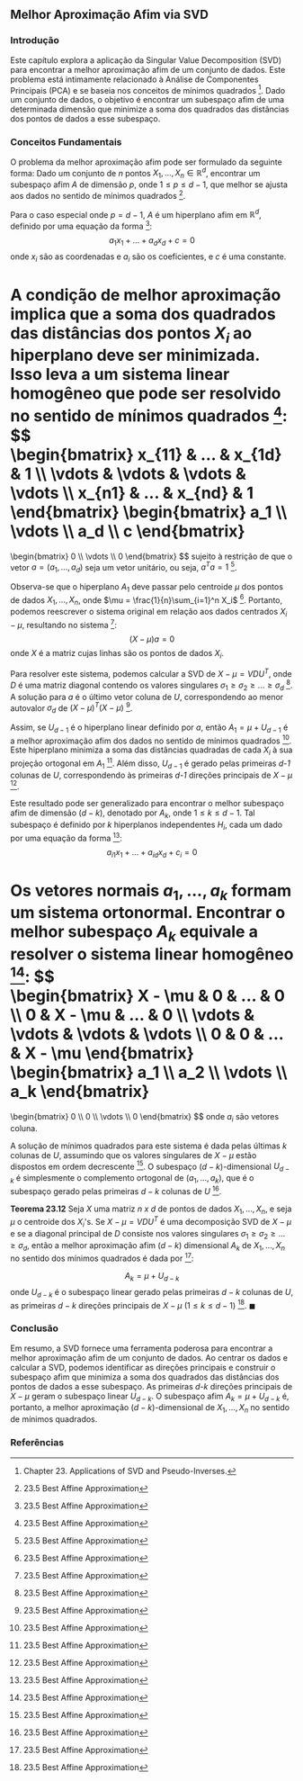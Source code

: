 ## Melhor Aproximação Afim via SVD

### Introdução
Este capítulo explora a aplicação da Singular Value Decomposition (SVD) para encontrar a melhor aproximação afim de um conjunto de dados. Este problema está intimamente relacionado à Análise de Componentes Principais (PCA) e se baseia nos conceitos de mínimos quadrados [^753]. Dado um conjunto de dados, o objetivo é encontrar um subespaço afim de uma determinada dimensão que minimize a soma dos quadrados das distâncias dos pontos de dados a esse subespaço.

### Conceitos Fundamentais
O problema da melhor aproximação afim pode ser formulado da seguinte forma: Dado um conjunto de *n* pontos $X_1, ..., X_n \in \mathbb{R}^d$, encontrar um subespaço afim *A* de dimensão *p*, onde $1 \leq p \leq d-1$, que melhor se ajusta aos dados no sentido de mínimos quadrados [^778].

Para o caso especial onde $p = d - 1$, *A* é um hiperplano afim em $\mathbb{R}^d$, definido por uma equação da forma [^778]:
$$a_1x_1 + ... + a_dx_d + c = 0$$
onde $x_i$ são as coordenadas e $a_i$ são os coeficientes, e $c$ é uma constante.

A condição de melhor aproximação implica que a soma dos quadrados das distâncias dos pontos $X_i$ ao hiperplano deve ser minimizada. Isso leva a um sistema linear homogêneo que pode ser resolvido no sentido de mínimos quadrados [^778]:
$$\
\begin{bmatrix}
x_{11} & ... & x_{1d} & 1 \\\\
\vdots & \vdots & \vdots & \vdots \\\\
x_{n1} & ... & x_{nd} & 1
\end{bmatrix}
\begin{bmatrix}
a_1 \\\\
\vdots \\\\
a_d \\\\
c
\end{bmatrix}
=
\begin{bmatrix}
0 \\\\
\vdots \\\\
0
\end{bmatrix}
$$
sujeito à restrição de que o vetor $a = (a_1, ..., a_d)$ seja um vetor unitário, ou seja, $a^Ta = 1$ [^778].

Observa-se que o hiperplano $A_1$ deve passar pelo centroide $\mu$ dos pontos de dados $X_1, ..., X_n$, onde $\mu = \frac{1}{n}\sum_{i=1}^n X_i$ [^778].  Portanto, podemos reescrever o sistema original em relação aos dados centrados $X_i - \mu$, resultando no sistema [^778]:
$$(X - \mu)a = 0$$
onde *X* é a matriz cujas linhas são os pontos de dados $X_i$.

Para resolver este sistema, podemos calcular a SVD de $X - \mu = VDU^T$, onde *D* é uma matriz diagonal contendo os valores singulares $\sigma_1 \geq \sigma_2 \geq ... \geq \sigma_d$ [^779].  A solução para *a* é o último vetor coluna de *U*, correspondendo ao menor autovalor $\sigma_d$ de $(X - \mu)^T(X - \mu)$ [^779].

Assim, se $U_{d-1}$ é o hiperplano linear definido por *a*, então $A_1 = \mu + U_{d-1}$ é a melhor aproximação afim dos dados no sentido de mínimos quadrados [^779]. Este hiperplano minimiza a soma das distâncias quadradas de cada $X_i$ à sua projeção ortogonal em $A_1$ [^779].  Além disso, $U_{d-1}$ é gerado pelas primeiras *d-1* colunas de *U*, correspondendo às primeiras *d-1* direções principais de $X - \mu$ [^779].

Este resultado pode ser generalizado para encontrar o melhor subespaço afim de dimensão $(d-k)$, denotado por $A_k$, onde $1 \leq k \leq d-1$. Tal subespaço é definido por *k* hiperplanos independentes $H_i$, cada um dado por uma equação da forma [^779]:
$$a_{i1}x_1 + ... + a_{id}x_d + c_i = 0$$

Os vetores normais $a_1, ..., a_k$ formam um sistema ortonormal.  Encontrar o melhor subespaço $A_k$ equivale a resolver o sistema linear homogêneo [^779]:
$$\
\begin{bmatrix}
X - \mu & 0 & ... & 0 \\\\
0 & X - \mu & ... & 0 \\\\
\vdots & \vdots & \vdots & \vdots \\\\
0 & 0 & ... & X - \mu
\end{bmatrix}
\begin{bmatrix}
a_1 \\\\
a_2 \\\\
\vdots \\\\
a_k
\end{bmatrix}
=
\begin{bmatrix}
0 \\\\
0 \\\\
\vdots \\\\
0
\end{bmatrix}
$$
onde $a_i$ são vetores coluna.

A solução de mínimos quadrados para este sistema é dada pelas últimas *k* colunas de *U*, assumindo que os valores singulares de $X - \mu$ estão dispostos em ordem decrescente [^780].  O subespaço $(d-k)$-dimensional $U_{d-k}$ é simplesmente o complemento ortogonal de $(a_1, ..., a_k)$, que é o subespaço gerado pelas primeiras $d-k$ colunas de *U* [^780].

**Teorema 23.12** Seja *X* uma matriz *n x d* de pontos de dados $X_1,...,X_n$, e seja $\mu$ o centroide dos $X_i$'s. Se $X - \mu = VDU^T$ é uma decomposição SVD de $X - \mu$ e se a diagonal principal de *D* consiste nos valores singulares $\sigma_1 \geq \sigma_2 \geq ... \geq \sigma_d$, então a melhor aproximação afim $(d-k)$ dimensional $A_k$ de $X_1,...,X_n$ no sentido dos mínimos quadrados é dada por [^780]:

$$A_k = \mu + U_{d-k}$$
onde $U_{d-k}$ é o subespaço linear gerado pelas primeiras $d-k$ colunas de *U*, as primeiras $d-k$ direções principais de $X - \mu$ ($1 \leq k \leq d-1$) [^780]. $\blacksquare$

### Conclusão
Em resumo, a SVD fornece uma ferramenta poderosa para encontrar a melhor aproximação afim de um conjunto de dados. Ao centrar os dados e calcular a SVD, podemos identificar as direções principais e construir o subespaço afim que minimiza a soma dos quadrados das distâncias dos pontos de dados a esse subespaço. As primeiras *d-k* direções principais de $X-\mu$ geram o subespaço linear $U_{d-k}$. O subespaço afim $A_k = \mu + U_{d-k}$ é, portanto, a melhor aproximação $(d-k)$-dimensional de $X_1, ..., X_n$ no sentido de mínimos quadrados.

### Referências
[^753]: Chapter 23. Applications of SVD and Pseudo-Inverses.
[^778]: 23.5 Best Affine Approximation
[^779]: 23.5 Best Affine Approximation
[^780]: 23.5 Best Affine Approximation
<!-- END -->